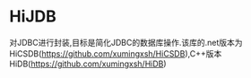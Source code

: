 # HiJDB
对JDBC进行封装,目标是简化JDBC的数据库操作.该库的.net版本为HiCSDB(https://github.com/xumingxsh/HiCSDB),C++版本HiDB(https://github.com/xumingxsh/HiDB)
